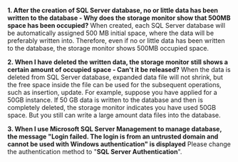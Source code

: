 
**1. After the creation of SQL Server database, no or little data has been written to the database - Why does the storage monitor show that 500MB space has been occupied?**
When created, each SQL Server database will be automatically assigned 500 MB initial space, where the data will be preferably written into. Therefore, even if no or little data has been written to the database, the storage monitor shows 500MB occupied space. 

**2. When I have deleted the written data, the storage monitor still shows a certain amount of occupied space  - Can't it be released?**
When the data is deleted from SQL Server database, expanded data file will not shrink, but the free space inside the file can be used for the subsequent operations, such as insertion, update. For example, suppose you have applied for a 50GB instance. If 50 GB data is written to the database and then is completely deleted, the storage monitor indicates you have used 50GB space. But you still can write a large amount data files into the database.

**3. When I use Microsoft SQL Server Management to manage database, the message "Login failed. The login is from an untrusted domain and cannot be used with Windows authentication" is displayed**
Please change the authentication method to "**SQL Server Authentication**".

